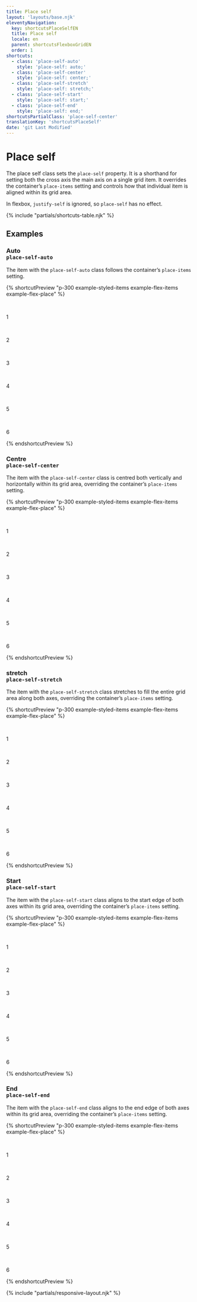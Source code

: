 ```yaml
---
title: Place self
layout: 'layouts/base.njk'
eleventyNavigation:
  key: shortcutsPlaceSelfEN
  title: Place self
  locale: en
  parent: shortcutsFlexboxGridEN
  order: 1
shortcuts:
  - class: 'place-self-auto'
    style: 'place-self: auto;'
  - class: 'place-self-center'
    style: 'place-self: center;'
  - class: 'place-self-stretch'
    style: 'place-self: stretch;'
  - class: 'place-self-start'
    style: 'place-self: start;'
  - class: 'place-self-end'
    style: 'place-self: end;'
shortcutsPartialClass: 'place-self-center'
translationKey: 'shortcutsPlaceSelf'
date: 'git Last Modified'
---
```


# Place self

The place self class sets the `place-self` property. It is a shorthand for setting both the cross axis the main axis on a single grid item. It overrides the container’s `place-items` setting and controls how that individual item is aligned within its grid area.

<gcds-notice type="info" notice-title-tag="h2" notice-title="No effect in flexbox">
  <gcds-text>In flexbox, <code>justify-self</code> is ignored, so <code>place-self</code> has no effect.</gcds-text>
</gcds-notice>

{% include "partials/shortcuts-table.njk" %}

## Examples

### Auto<br/>`place-self-auto`

The item with the `place-self-auto` class follows the container’s `place-items` setting.

{% shortcutPreview "p-300 example-styled-items example-flex-items example-flex-place" %}

<div class="d-grid grid-cols-3 gap-300 place-items-stretch">
  <p>1</p>
  <p class="place-self-auto">2</p>
  <p>3</p>
  <p>4</p>
  <p>5</p>
  <p>6</p>
</div>
{% endshortcutPreview %}

### Centre<br/>`place-self-center`

The item with the `place-self-center` class is centred both vertically and horizontally within its grid area, overriding the container’s `place-items` setting.

{% shortcutPreview "p-300 example-styled-items example-flex-items example-flex-place" %}

<div class="d-grid grid-cols-3 gap-300 place-items-stretch">
  <p>1</p>
  <p class="place-self-center">2</p>
  <p>3</p>
  <p>4</p>
  <p>5</p>
  <p>6</p>
</div>
{% endshortcutPreview %}

### stretch<br/>`place-self-stretch`

The item with the `place-self-stretch` class stretches to fill the entire grid area along both axes, overriding the container’s `place-items` setting.

{% shortcutPreview "p-300 example-styled-items example-flex-items example-flex-place" %}

<div class="d-grid grid-cols-3 gap-300 place-items-start">
  <p>1</p>
  <p class="place-self-stretch">2</p>
  <p>3</p>
  <p>4</p>
  <p>5</p>
  <p>6</p>
</div>
{% endshortcutPreview %}

### Start<br/>`place-self-start`

The item with the `place-self-start` class aligns to the start edge of both axes within its grid area, overriding the container’s `place-items` setting.

{% shortcutPreview "p-300 example-styled-items example-flex-items example-flex-place" %}

<div class="d-grid grid-cols-3 gap-300 place-items-stretch">
  <p>1</p>
  <p class="place-self-start">2</p>
  <p>3</p>
  <p>4</p>
  <p>5</p>
  <p>6</p>
</div>
{% endshortcutPreview %}

### End<br/>`place-self-end`

The item with the `place-self-end` class aligns to the end edge of both axes within its grid area, overriding the container’s `place-items` setting.

{% shortcutPreview "p-300 example-styled-items example-flex-items example-flex-place" %}

<div class="d-grid grid-cols-3 gap-300 place-items-stretch">
  <p>1</p>
  <p class="place-self-end">2</p>
  <p>3</p>
  <p>4</p>
  <p>5</p>
  <p>6</p>
</div>
{% endshortcutPreview %}

{% include "partials/responsive-layout.njk" %}

